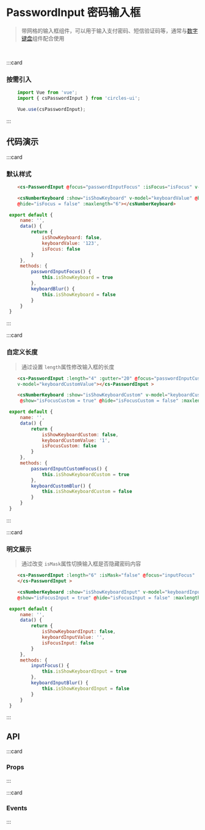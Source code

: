 # PasswordInput 密码输入框
> 带网格的输入框组件，可以用于输入支付密码、短信验证码等，通常与[数字键盘](https://sudong0701.github.io/circles-UI-docs/#/demo/numberKeyboard)组件配合使用

<br/>

:::card
   ### 按需引入

   ```javascript
       import Vue from 'vue';
       import { csPasswordInput } from 'circles-ui';

       Vue.use(csPasswordInput);
   ```
:::


## 代码演示

:::card

### 默认样式

```html
    <cs-PasswordInput @focus="passwordInputFocus" :isFocus="isFocus" v-model="keyboardValue"></cs-PasswordInput >

    <csNumberKeyboard :show="isShowKeyboard" v-model="keyboardValue" @blur="keyboardBlur" @show="isFocus = true" 
    @hide="isFocus = false" :maxlength="6"></csNumberKeyboard>
   ```
   ```js
    export default {
        name: '',
        data() {
            return {
                isShowKeyboard: false,
                keyboardValue: '123',
                isFocus: false
            }
        },
        methods: {
            passwordInputFocus() {
                this.isShowKeyboard = true
            },
            keyboardBlur() {
                this.isShowKeyboard = false
            }
        }
    }
   ```
:::

:::card

### 自定义长度
> 通过设置 `length`属性修改输入框的长度

```html
    <cs-PasswordInput :length="4" :gutter="20" @focus="passwordInputCustomFocus" :isFocus="isFocusCustom" 
    v-model="keyboardCustomValue"></cs-PasswordInput >

    <csNumberKeyboard :show="isShowKeyboardCustom" v-model="keyboardCustomValue" @blur="keyboardCustomBlur"
     @show="isFocusCustom = true" @hide="isFocusCustom = false" :maxlength="4"></csNumberKeyboard>
   ```
   ```js
    export default {
        name: '',
        data() {
            return {
                isShowKeyboardCustom: false,
                keyboardCustomValue: '1',
                isFocusCustom: false
            }
        },
        methods: {
            passwordInputCustomFocus() {
                this.isShowKeyboardCustom = true
            },
            keyboardCustomBlur() {
                this.isShowKeyboardCustom = false
            }
        }
    }
   ```
:::

:::card

### 明文展示
> 通过改变 `isMask`属性切换输入框是否隐藏密码内容

```html
    <cs-PasswordInput :length="6" :isMask="false" @focus="inputFocus" :isFocus="isFocusInput" v-model="keyboardInputValue">
    </cs-PasswordInput >

    <csNumberKeyboard :show="isShowKeyboardInput" v-model="keyboardInputValue" @blur="keyboardInputBlur" 
    @show="isFocusInput = true" @hide="isFocusInput = false" :maxlength="6" :isShuffle="true"></csNumberKeyboard>
   ```
   ```js
    export default {
        name: '',
        data() {
            return {
                isShowKeyboardInput: false,
                keyboardInputValue: '',
                isFocusInput: false
            }
        },
        methods: {
            inputFocus() {
                this.isShowKeyboardInput = true
            },
            keyboardInputBlur() {
                this.isShowKeyboardInput = false
            }
        }
    }
   ```
:::

## API

:::card
### Props

   <template>
   <el-table
        :data="apiData"
        stripe
        border
        style="width: 100%">
        <el-table-column
          prop="name"
          label="参数"
          width="180">
        </el-table-column>
        <el-table-column
          prop="remake"
          label="说明"
          >
        </el-table-column>
        <el-table-column
          prop="type"
          label="类型"
          width="130">
        </el-table-column>
        <el-table-column
             prop="default"
             label="默认值"
             width="150">
        </el-table-column>
      </el-table>
</template>
:::
<script>
export default {
  data () {
    return {
      apiData: [{
                  name: 'v-model(value)',
                  remake: '密码输入框输入值',
                  type: 'String | Number',
                  default: "''"
                },
                {
                  name: 'length',
                  remake: '密码输入框的长度',
                  type: 'Number',
                  default: '6'
                },
                {
                  name: 'gutter',
                  remake: "输入框格子之间的间距，默认单位为px",
                  type: 'Number | String',
                  default: "0"
                },
                {
                  name: 'bgColor',
                  remake: '输入框背景颜色',
                  type: 'String',
                  default: "#fff"
                },
                {
                  name: 'isMask',
                  remake: '是否隐藏密码内容',
                  type: 'Boolean',
                  default: "true"
                },
                {
                  name: 'isFocus',
                  remake: '是否已聚焦，聚焦时会显示光标',
                  type: 'Boolean',
                  default: 'false'
                },
                {
                  name: 'height',
                  remake: '输入框的高度，默认单位为px',
                  type: 'Number | String',
                  default: 'true'
                }
                ],
                eventData: [{
                  name: 'focus',
                  remake: '输入框获取焦点时触发。',
                  param: '-'
                }
                ]
    }
  }
}
</script>

:::card
### Events

<template>
   <el-table
        :data="eventData"
        stripe
        border
        style="width: 100%">
        <el-table-column
          prop="name"
          label="事件名"
          width="180">
        </el-table-column>
        <el-table-column
          prop="remake"
          label="说明"
          >
        </el-table-column>
        <el-table-column
          prop="param"
          label="回调参数"
          width="210">
        </el-table-column>
      </el-table>
    </template>
:::